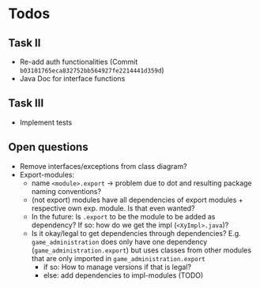 # Todos

## Task II

- Re-add auth functionalities (Commit `b03101765eca832752bb564927fe2214441d359d`)
- Java Doc for interface functions

## Task III

- Implement tests

## Open questions

- Remove interfaces/exceptions from class diagram?
- Export-modules:
    - name `<module>.export` &rarr; problem due to dot and resulting package naming conventions?
    - (not export) modules have all dependencies of export modules + respective own exp. module. Is that even wanted?
    - In the future: Is `.export` to be the module to be added as dependency? If so: how do we get the impl (`<XyImpl>.java`)?
    - Is it okay/legal to get dependencies through dependencies? E.g. `game_administration` does only have one dependency (`game_administration.export`) but uses classes from other modules that are only imported in  `game_administration.export`
        - if so: How to manage versions if that is legal?
        - else: add dependencies to impl-modules (TODO)

